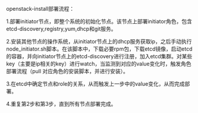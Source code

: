 
openstack-install部署流程：  

1.部署initiator节点，即整个系统的初始化节点。该节点上部署initiator角色，包含etcd-discovery,registry,yum,dhcp和git服务。  

2.安装其他节点的操作系统，从initiator节点上的dhcp服务获取ip，之后手动执行node_initiator.sh脚本。在该脚本中，下载必要rpm包，下载etcd镜像，启动etcd的容器，并向initiator节点上的etcd-discovery进行注册，加入etcd集群。对某些key（主要是ip相关的key）进行watch，当监测到对应的value变化时，触发角色部署流程（pull 对应角色的安装脚本，并进行安装）。  

3.在etcd中确定节点和role的关系，从而触发上一步中的value变化，从而完成部署。  

4.重复第2步和第3步，直到所有节点部署完成。  

